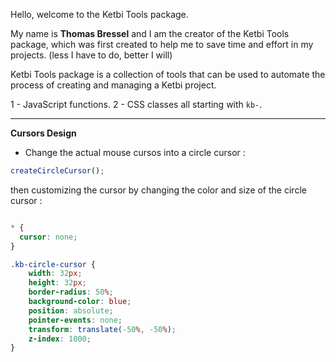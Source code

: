 Hello, welcome to the Ketbi Tools package.



My name is **Thomas Bressel** and I am the creator of the Ketbi Tools package, which was first created to help me to save time and effort in my projects. (less I have to do, better I will) 


Ketbi Tools package is a collection of tools that can be used to automate the process of creating and managing a Ketbi project.

1 - JavaScript functions.
2 - CSS classes all starting with `kb-`.



________

**Cursors Design**


- Change the actual mouse cursos into a circle cursor :
```js
createCircleCursor();
```
then customizing the cursor by changing the color and size of the circle cursor :
```css

* {
  cursor: none;
}

.kb-circle-cursor {
    width: 32px;
    height: 32px;
    border-radius: 50%;
    background-color: blue;
    position: absolute;
    pointer-events: none;
    transform: translate(-50%, -50%);
    z-index: 1000;
}
```